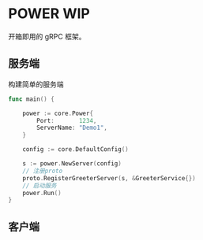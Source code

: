 # POWER **WIP**

开箱即用的 gRPC 框架。

## 服务端

构建简单的服务端

```go
func main() {

	power := core.Power{
		Port:       1234,
		ServerName: "Demo1",
	}

	config := core.DefaultConfig()

	s := power.NewServer(config)
	// 注册proto
	proto.RegisterGreeterServer(s, &GreeterService{})
	// 启动服务
	power.Run()
}
```

## 客户端

```go

```

